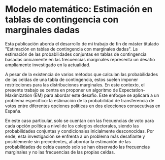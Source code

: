 # Modelo matemático: Estimación en tablas de contingencia con marginales dadas

Esta publicación aborda el desarrollo de mi trabajo de fin de máster titulado "Estimación en tablas de contingencia con marginales dadas". La estimación de las probabilidades conjuntas en tablas de contingencia basadas únicamente en las frecuencias marginales representa un desafío ampliamente investigado en la actualidad.

A pesar de la existencia de varios métodos que calculan las probabilidades de las celdas de una tabla de contingencia, estos suelen imponer restricciones para las distribuciones marginales. En este contexto, el presente trabajo se centra en proponer un algoritmo de Expectation-Maximization (EM) para abordar este desafío. Este enfoque se aplicará a un problema específico: la estimación de la probabilidad de transferencia de votos entre diferentes opciones políticas en dos elecciones consecutivas en España.

En este caso particular, solo se cuentan con las frecuencias de voto para cada opción política a nivel de los colegios electorales, siendo las probabilidades conjuntas y condicionales inicialmente desconocidas. Por ende, esta investigación se enfrenta a un problema más desafiante y posiblemente sin precedentes, al abordar la estimación de las probabilidades de celda cuando solo se han observado las frecuencias marginales y no las frecuencias de las propias celdas.
